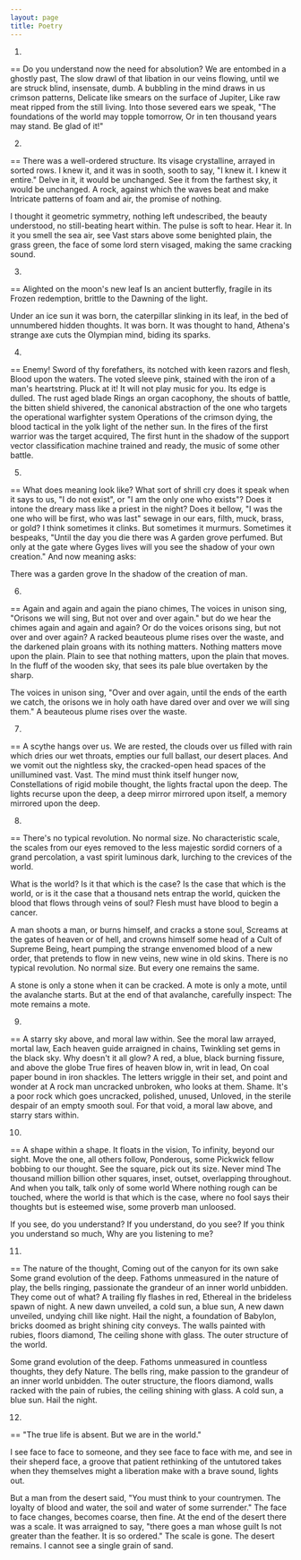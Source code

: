 ```yaml
---
layout: page
title: Poetry
---
```


1.
==
Do you understand now the need for absolution?
We are entombed in a ghostly past,
The slow drawl of that libation in our veins flowing,
until we are struck blind, insensate, dumb.
A bubbling in the mind draws in us crimson patterns,
Delicate like smears on the surface of Jupiter,
Like raw meat ripped from the still living.
Into those severed ears we speak,
"The foundations of the world may topple tomorrow,
Or in ten thousand years may stand.
Be glad of it!"

2.
==
There was a well-ordered structure.
Its visage crystalline, arrayed in sorted rows.
I knew it, and it was in sooth, sooth to say,
"I knew it. I knew it entire."
Delve in it, it would be unchanged.
See it from the farthest sky, it would be unchanged.
A rock, against which the waves beat and make
Intricate patterns of foam and air, the promise of nothing.

I thought it geometric symmetry, nothing left undescribed,
the beauty understood, no still-beating heart within.
The pulse is soft to hear. Hear it.
In it you smell the sea air, see
Vast stars above some benighted plain,
the grass green, the face of some lord stern visaged,
making the same cracking sound.

3.
==
Alighted on the moon's new leaf
Is an ancient butterfly, fragile in its
Frozen redemption, brittle to the
Dawning of the light.

Under an ice sun it was born, the caterpillar
slinking in its leaf, in the bed of
unnumbered hidden thoughts. It was born.
It was thought to hand, Athena's strange axe cuts
the Olympian mind, biding its sparks.

4.
==
Enemy! Sword of thy forefathers,
its notched with keen razors and flesh,
Blood upon the waters.
The voted sleeve pink, stained with
the iron of a man's heartstring.
Pluck at it! It will not play music for you.
Its edge is dulled. The rust aged blade
Rings an organ cacophony, the shouts of battle,
the bitten shield shivered, the canonical abstraction of
the one who targets the operational warfighter system
Operations of the crimson dying, the blood
tactical in the yolk light of the nether sun.
In the fires of the first warrior was the target acquired,
The first hunt in the shadow of the
support vector classification machine trained and ready,
the music of some other battle.

5.
==
What does meaning look like?
What sort of shrill cry does it speak when
it says to us, "I do not exist",
or "I am the only one who exists"?
Does it intone the dreary mass like a priest in the night?
Does it bellow,
"I was the one who will be first, who was last"
sewage in our ears, filth, muck, brass, or gold?
I think sometimes it clinks. But sometimes it murmurs.
Sometimes it bespeaks,
"Until the day you die there was
A garden grove perfumed.
But only at the gate where Gyges lives
will you see the shadow of your own creation."
And now meaning asks:

There was a garden grove
In the shadow of the creation of man.

6.
==
Again and again and again the piano chimes,
The voices in unison sing, "Orisons we will sing,
But not over and over again." but do we hear
the chimes again and again and again? Or do the voices
orisons sing, but not over and over again?
A racked beauteous plume rises over the waste,
and the darkened plain groans with its nothing matters.
Nothing matters move upon the plain. Plain to see
that nothing matters, upon the plain that moves.
In the fluff of the wooden sky, that sees
its pale blue overtaken by the sharp.

The voices in unison sing, "Over and over again,
until the ends of the earth we catch,
the orisons we in holy oath have dared
over and over we will sing them."
A beauteous plume rises over the waste.

7.
==
A scythe hangs over us. We are rested,
the clouds over us filled with rain
which dries our wet throats, empties
our full ballast, our desert places.
And we vomit out the nightless sky,
the cracked-open head spaces of the 
unillumined vast.
Vast. The mind must think itself hunger now,
Constellations of rigid mobile thought,
the lights fractal upon the deep.
The lights recurse upon the deep, a deep mirror
mirrored upon itself, a memory mirrored upon the deep.

8.
==
There's no typical revolution. No normal size.
No characteristic scale, the scales from our eyes removed
to the less majestic sordid corners of a
grand percolation, a vast spirit luminous dark,
lurching to the crevices of the world.

What is the world? Is it that which is the case?
Is the case that which is the world, or is it the case that
a thousand nets entrap the world,
quicken the blood that flows through veins of soul?
Flesh must have blood to begin a cancer.

A man shoots a man, or burns himself, and cracks a stone soul,
Screams at the gates of heaven or of hell, and crowns himself some head
of a Cult of Supreme Being, heart pumping
the strange envenomed blood of a new order,
that pretends to flow in new veins, new wine in old skins.
There is no typical revolution. No normal size. But every one remains the same.

A stone is only a stone when it can be cracked.
A mote is only a mote, until the avalanche starts.
But at the end of that avalanche, carefully inspect:
The mote remains a mote.

9.
==
A starry sky above, and moral law within.
See the moral law arrayed, mortal law,
Each heaven guide arraigned in chains,
Twinkling set gems in the black sky.
Why doesn't it all glow?
A red, a blue, black burning fissure, and above the globe
True fires of heaven blow in, writ in lead,
On coal paper bound in iron shackles.
The letters wriggle in their set, and point and wonder at
A rock man uncracked unbroken, who looks at them.
Shame. It's a poor rock which goes uncracked, polished, unused,
Unloved, in the sterile despair of an empty smooth soul.
For that void, a moral law above, and starry stars within.

10.
==
A shape within a shape. It floats in the vision,
To infinity, beyond our sight.
Move the one, all others follow,
Ponderous, some Pickwick fellow bobbing to our thought.
See the square, pick out its size. Never mind
The thousand million billion other squares, inset, outset, overlapping throughout.
And when you talk, talk only of some world
Where nothing rough can be touched, where the world
is that which is the case, where no fool says their thoughts
but is esteemed wise, some proverb man unloosed.

If you see, do you understand?
If you understand, do you see?
If you think you understand so much,
Why are you listening to me?

11.
==
The nature of the thought,
Coming out of the canyon for its own sake
Some grand evolution of the deep. Fathoms
unmeasured in the nature of play,
the bells ringing, passionate the grandeur of
an inner world unbidden.
They come out of what? A trailing fly flashes in red,
Ethereal in the brideless spawn of night.
A new dawn unveiled, a cold sun, a blue sun,
A new dawn unveiled, undying chill like night.
Hail the night, a foundation of Babylon,
bricks doomed as bright shining city conveys.
The walls painted with rubies, floors diamond,
The ceiling shone with glass. The outer structure of the world.

Some grand evolution of the deep. Fathoms
unmeasured in countless thoughts, they
defy Nature.
The bells ring, make passion to the grandeur
of an inner world unbidden. The outer structure,
the floors diamond, walls racked with the pain of rubies,
the ceiling shining with glass. A
cold sun, a blue sun. Hail the night.

12.
==
"The true life is absent.
But we are in the world."

I see face to face to someone,
and they see face to face with me, and see
in their sheperd face, a groove that patient
rethinking of the untutored takes
when they themselves might a liberation make
with a brave sound, lights out.

But a man from the desert said,
"You must think to your countrymen.
The loyalty of blood and water, the
soil and water of some surrender."
The face to face changes, becomes coarse, then fine.
At the end of the desert there was a scale.
It was arraigned to say, "there goes a man whose guilt
Is not greater than the feather.
It is so ordered."
The scale is gone. The desert remains.
I cannot see a single grain of sand.

